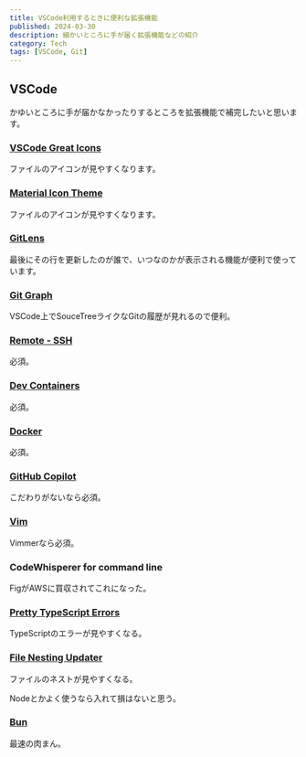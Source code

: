 ```yaml
---
title: VSCode利用するときに便利な拡張機能 
published: 2024-03-30
description: 細かいところに手が届く拡張機能などの紹介
category: Tech
tags: [VSCode, Git]
---
```


## VSCode

かゆいところに手が届かなかったりするところを拡張機能で補完したいと思います。

### [VSCode Great Icons](vscode:extension/emmanuelbeziat.vscode-great-icons)

ファイルのアイコンが見やすくなります。

### [Material Icon Theme](vscode:extension/PKief.material-icon-theme)

ファイルのアイコンが見やすくなります。

### [GitLens](vscode:extension/eamodio.gitlens)

最後にその行を更新したのが誰で、いつなのかが表示される機能が便利で使っています。

### [Git Graph](vscode:extension/mhutchie.git-graph)

VSCode上でSouceTreeライクなGitの履歴が見れるので便利。

### [Remote - SSH](vscode:extension/ms-vscode-remote.remote-ssh)

必須。

### [Dev Containers](vscode:extension/ms-vscode-remote.remote-containers)

必須。

### [Docker](vscode:extension/ms-azuretools.vscode-docker)

必須。

### [GitHub Copilot](vscode:extension/GitHub.copilot)

こだわりがないなら必須。

### [Vim](vscode:extension/vscodevim.vim)

Vimmerなら必須。

### CodeWhisperer for command line

FigがAWSに買収されてこれになった。

### [Pretty TypeScript Errors](vscode:extension/yoavbls.pretty-ts-errors)

TypeScriptのエラーが見やすくなる。

### [File Nesting Updater](vscode:extension/antfu.file-nesting)

ファイルのネストが見やすくなる。

Nodeとかよく使うなら入れて損はないと思う。

### [Bun](vscode:extension/oven.bun-vscode)

最速の肉まん。
